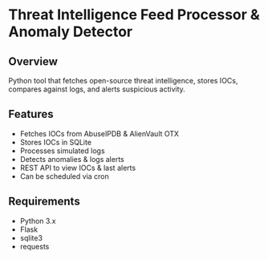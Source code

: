 # Threat Intelligence Feed Processor & Anomaly Detector

## Overview
Python tool that fetches open-source threat intelligence, stores IOCs, compares against logs, and alerts suspicious activity.

## Features
- Fetches IOCs from AbuseIPDB & AlienVault OTX
- Stores IOCs in SQLite
- Processes simulated logs
- Detects anomalies & logs alerts
- REST API to view IOCs & last alerts
- Can be scheduled via cron

## Requirements
- Python 3.x
- Flask
- sqlite3
- requests

